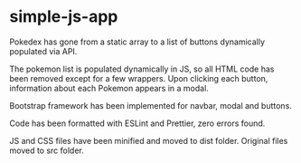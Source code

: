 # simple-js-app
Pokedex has gone from a static array to a list of buttons dynamically populated via API.

The pokemon list is populated dynamically in JS, so all HTML code has been removed except for a few wrappers. 
Upon clicking each button, information about each Pokemon appears in a modal.

Bootstrap framework has been implemented for navbar, modal and buttons.

Code has been formatted with ESLint and Prettier, zero errors found. 

JS and CSS files have been minified and moved to dist folder. Original files moved to src folder.

